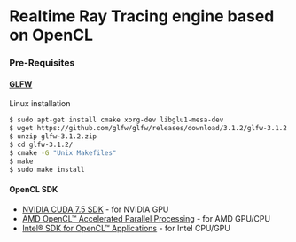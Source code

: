 # Realtime Ray Tracing engine based on OpenCL

### Pre-Requisites
#### [GLFW](http://www.glfw.org/)

Linux installation
```sh
$ sudo apt-get install cmake xorg-dev libglu1-mesa-dev
$ wget https://github.com/glfw/glfw/releases/download/3.1.2/glfw-3.1.2.zip
$ unzip glfw-3.1.2.zip 
$ cd glfw-3.1.2/
$ cmake -G "Unix Makefiles"
$ make
$ sudo make install
```
#### OpenCL SDK
* [NVIDIA CUDA 7.5 SDK](https://developer.nvidia.com/cuda-downloads) - for NVIDIA GPU
* [AMD OpenCL™ Accelerated Parallel Processing](http://developer.amd.com/tools-and-sdks/opencl-zone/amd-accelerated-parallel-processing-app-sdk/) - for AMD GPU/CPU
* [Intel® SDK for OpenCL™ Applications](https://software.intel.com/en-us/intel-opencl)  - for Intel CPU/GPU
